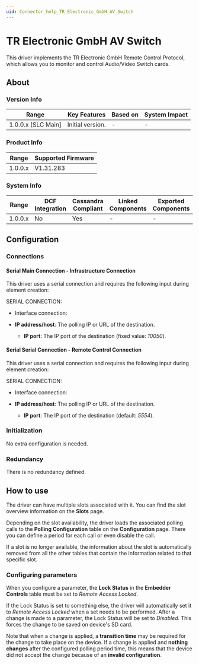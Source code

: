 ```yaml
---
uid: Connector_help_TR_Electronic_GmbH_AV_Switch
---
```


# TR Electronic GmbH AV Switch

This driver implements the TR Electronic GmbH Remote Control Protocol, which allows you to monitor and control Audio/Video Switch cards.

## About

### Version Info

| **Range**            | **Key Features** | **Based on** | **System Impact** |
|----------------------|------------------|--------------|-------------------|
| 1.0.0.x \[SLC Main\] | Initial version. | \-           | \-                |

### Product Info

| **Range** | **Supported Firmware** |
|-----------|------------------------|
| 1.0.0.x   | V1.31.283              |

### System Info

| **Range** | **DCF Integration** | **Cassandra Compliant** | **Linked Components** | **Exported Components** |
|-----------|---------------------|-------------------------|-----------------------|-------------------------|
| 1.0.0.x   | No                  | Yes                     | \-                    | \-                      |

## Configuration

### Connections

#### Serial Main Connection - Infrastructure Connection

This driver uses a serial connection and requires the following input during element creation:

SERIAL CONNECTION:

- Interface connection:

- **IP address/host**: The polling IP or URL of the destination.
  - **IP port**: The IP port of the destination (fixed value: *10050*).

#### Serial Serial Connection - Remote Control Connection

This driver uses a serial connection and requires the following input during element creation:

SERIAL CONNECTION:

- Interface connection:

- **IP address/host**: The polling IP or URL of the destination.
  - **IP port**: The IP port of the destination (default: *5554*).

### Initialization

No extra configuration is needed.

### Redundancy

There is no redundancy defined.

## How to use

The driver can have multiple slots associated with it. You can find the slot overview information on the **Slots** page.

Depending on the slot availability, the driver loads the associated polling calls to the **Polling Configuration** table on the **Configuration** page. There you can define a period for each call or even disable the call.

If a slot is no longer available, the information about the slot is automatically removed from all the other tables that contain the information related to that specific slot.

### Configuring parameters

When you configure a parameter, the **Lock Status** in the **Embedder Controls** table must be set to *Remote Access Locked*.

If the Lock Status is set to something else, the driver will automatically set it to *Remote Access Locked* when a set needs to be performed. After a change is made to a parameter, the Lock Status will be set to *Disabled.* This forces the change to be saved on device's SD card.

Note that when a change is applied, a **transition time** may be required for the change to take place on the device.
If a change is applied and **nothing changes** after the configured polling period time, this means that the device did not accept the change because of an **invalid configuration**.
